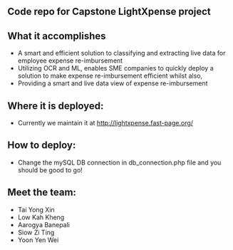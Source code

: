## Code repo for Capstone LightXpense project

## What it accomplishes
- A smart and efficient solution to classifying and extracting live data for employee expense re-imbursement
- Utilizing OCR and ML, enables SME companies to quickly deploy a solution to make expense re-imbursement efficient whilst also,
- Providing a smart and live data view of expense re-imbursement

## Where it is deployed:
- Currently we maintain it at http://lightxpense.fast-page.org/

## How to deploy:
- Change the mySQL DB connection in db_connection.php file and you should be good to go!
  
## Meet the team:
- Tai Yong Xin
- Low Kah Kheng
- Aarogya Banepali
- Siow Zi Ting
- Yoon Yen Wei
